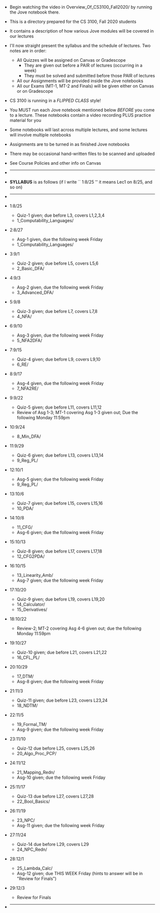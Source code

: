 
* Begin watching the video in Overview_Of_CS3100_Fall2020/
  by running the Jove notebook there.

* This is a directory prepared for the CS 3100, Fall 2020 students
* It contains a description of how various Jove modules will be
  covered in our lectures
* I'll now straight present the syllabus and the schedule of
  lectures. Two notes are in order:
  - All Quizzes will be assigned on Canvas or Gradescope 
    - They are given out before a PAIR of lectures (occurring in a week)
    - They must be solved and submitted before those PAIR of lectures
  - All our Assignments will be provided inside the Jove notebooks
  - All our Exams (MT-1, MT-2 and Finals) will be given either on Canvas
    or on Gradescope
* CS 3100 is running in a *FLIPPED CLASS* style!
* You MUST run each Jove notebook mentioned below *BEFORE* you come
  to a lecture. These notebooks contain a video recording PLUS practice
  material for you
* Some notebooks will last across multiple lectures, and some lectures
  will involve multiple notebooks
* Assignments are to be turned in as finished Jove notebooks
* There may be occasional hand-written files to be scanned and uploaded

* See Course Policies and other info on Canvas

* -------------------------------------------------------

* **SYLLABUS** is as follows (if I write `` 1:8/25 '' it means Lec1 on 8/25, and so on)

* -------------------------------------------------------

* 1:8/25
  - Quiz-1 given; due before L3, covers L1,2,3,4
  - 1_Computability_Languages/ 
* 2:8/27
  - Asg-1 given, due the following week Friday
  - 1_Computability_Languages/
  
* 3:9/1
  - Quiz-2 given; due before L5, covers L5,6
  - 2_Basic_DFA/
* 4:9/3
  - Asg-2 given, due the following week Friday
  - 3_Advanced_DFA/ 

* 5:9/8
  - Quiz-3 given; due before L7, covers L7,8
  - 4_NFA/
* 6:9/10
  - Asg-3 given, due the following week Friday
  - 5_NFA2DFA/

* 7:9/15
  - Quiz-4 given; due before L9, covers L9,10
  - 6_RE/
* 8:9/17
  - Asg-4 given, due the following week Friday
  - 7_NFA2RE/

* 9:9/22
  - Quiz-5 given; due before L11, covers L11,12
  - Review of Asg 1-3; MT-1 covering Asg 1-3 given out; Due the following Monday 11:59pm
* 10:9/24
  - 8_Min_DFA/

* 11:9/29
  - Quiz-6 given; due before L13, covers L13,14
  - 9_Reg_PL/
* 12:10/1
  - Asg-5 given; due the following week Friday
  - 9_Reg_PL/

* 13:10/6
  - Quiz-7 given; due before L15, covers L15,16
  - 10_PDA/
* 14:10/8
  - 11_CFG/
  - Asg-6 given; due the following week Friday
  
* 15:10/13
  - Quiz-8 given; due before L17, covers L17,18
  - 12_CFG2PDA/
* 16:10/15
  - 13_Linearity_Amb/	
  - Asg-7 given; due the following week Friday 
  
* 17:10/20
  - Quiz-9 given; due before L19, covers L19,20
  - 14_Calculator/
  - 15_Derivatives/
* 18:10/22
  - Review-2; MT-2 covering Asg 4-6 given out; due the following Monday 11:59pm

* 19:10/27
  - Quiz-10 given; due before L21, covers L21,22
  - 16_CFL_PL/		
* 20:10/29
  - 17_DTM/
  - Asg-8 given; due the following week Friday
  
* 21:11/3
  - Quiz-11 given; due before L23, covers L23,24
  - 18_NDTM/
* 22:11/5
  - 19_Formal_TM/
  - Asg-9 given; due the following week Friday
  
* 23:11/10
  - Quiz-12 due before L25, covers L25,26
  - 20_Algo_Proc_PCP/
* 24:11/12
  - 21_Mapping_Redn/
  - Asg-10 given; due the following week Friday  

* 25:11/17
  - Quiz-13 due before L27, covers L27,28
  - 22_Bool_Basics/

* 26:11/19
  - 23_NPC/
  - Asg-11 given; due the following week Friday    
  
* 27:11/24
  - Quiz-14 due before L29, covers L29
  - 24_NPC_Redn/

* 28:12/1
  - 25_Lambda_Calc/
  - Asg-12 given; due THIS WEEK Friday
    (hints to answer will be in "Review for Finals")
  
* 29:12/3
  - Review for Finals

* -------------------------------------------------------

